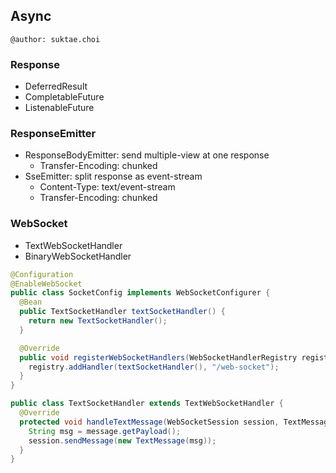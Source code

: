 ## Async

```
@author: suktae.choi
```

### Response

- DeferredResult
- CompletableFuture
- ListenableFuture

### ResponseEmitter

- ResponseBodyEmitter: send multiple-view at one response
  - Transfer-Encoding: chunked
- SseEmitter: split response as event-stream
  - Content-Type: text/event-stream
  - Transfer-Encoding: chunked

### WebSocket

- TextWebSocketHandler
- BinaryWebSocketHandler

```java
@Configuration
@EnableWebSocket
public class SocketConfig implements WebSocketConfigurer {
  @Bean
  public TextSocketHandler textSocketHandler() {
    return new TextSocketHandler();
  }

  @Override
  public void registerWebSocketHandlers(WebSocketHandlerRegistry registry) {
    registry.addHandler(textSocketHandler(), "/web-socket");
  }
}
```

```java
public class TextSocketHandler extends TextWebSocketHandler {
  @Override
  protected void handleTextMessage(WebSocketSession session, TextMessage message) throws Exception {
    String msg = message.getPayload();
    session.sendMessage(new TextMessage(msg));
  }
}
```

